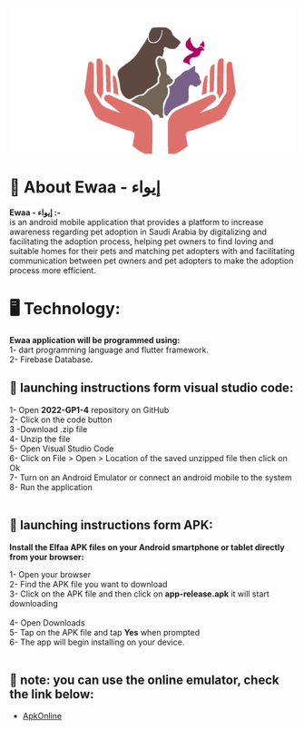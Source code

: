 


![Ewaa logo](images/Picture1.png)




# 🌟 About Ewaa - إيواء
**Ewaa - إيواء :-** <br/>
is an android mobile application that provides a platform to increase awareness regarding pet adoption in Saudi Arabia by digitalizing and facilitating the adoption process, helping pet owners to find loving and suitable homes for their pets and matching pet adopters with and facilitating communication between pet owners and pet adopters to make the adoption process more efficient. 
<br/>

# 🖥️ Technology:
**Ewaa application will be programmed using:** <br/>
1- dart programming language and flutter framework.<br/>
2- Firebase Database.
<br/>

## 📱 launching instructions form visual studio code:
 1- Open **2022-GP1-4** repository on GitHub <br/>
 2- Click on the code button <br/>
 3 -Download .zip file <br/>
 4- Unzip the file <br/>
 5- Open Visual Studio Code <br/>
 6- Click on File > Open > Location of the saved unzipped file then click on Ok <br/>
 7- Turn on an Android Emulator or connect an android mobile to the system <br/>
 8- Run the application <br/>
<br/>

## 📁  launching instructions form APK:
 **Install the Elfaa APK files on your Android smartphone or tablet directly from your browser:** <br/>

 1- Open your browser <br/>
 2- Find the APK file you want to download <br/>
 3- Click on the APK file and then click on **app-release.apk** it will start downloading <br/>  
 4- Open Downloads <br/>
 5- Tap on the APK file and tap **Yes** when prompted <br/>
 6- The app will begin installing on your device. <br/> <br/>
 
 ## 🔴 note: you can use the online emulator, check the link below:
- [ApkOnline](https://chrome.google.com/webstore/detail/apkonline-apk-manager-for/lnhnebkkgjmlgomfkkmkoaefbknopmja)
